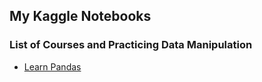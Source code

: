 ## My Kaggle Notebooks

### List of Courses and Practicing Data Manipulation
 - [Learn Pandas](https://github.com/prototyyype/kaggle-practice/tree/main/pandas-course)
